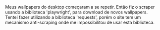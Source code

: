 Meus wallpapers do desktop começaram a se repetir. Então fiz o scraper usando a biblioteca 'playwright', para download de novos wallpapers.
Tentei fazer utilizando a biblioteca 'requests', porém o site tem um mecanismo anti-scraping onde me impossibilitou de usar esta biblioteca.
